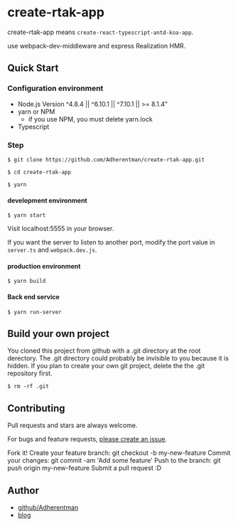 # create-rtak-app

create-rtak-app means `create-react-typescript-antd-koa-app`.

use webpack-dev-middleware and express Realization HMR.

## Quick Start

### Configuration environment

* Node.js Version ^4.8.4 || ^6.10.1 || ^7.10.1 || >= 8.1.4"
* yarn or NPM
  * if you use NPM, you must delete yarn.lock
* Typescript

### Step

`$ git clone https://github.com/Adherentman/create-rtak-app.git`

`$ cd create-rtak-app`

`$ yarn`

#### development environment

`$ yarn start`

Visit localhost:5555 in your browser.

If you want the server to listen to another port, modify the port value in `server.ts` and `webpack.dev.js`.

#### production environment

`$ yarn build`

#### Back end service

`$ yarn run-server`

## Build your own project
You cloned this project from github with a .git directory at the root derectory. The .git directory could probably be invisible to you because it is hidden. If you plan to create your own git project, delete the the .git repository first.

`$ rm -rf .git`

## Contributing

Pull requests and stars are always welcome.

For bugs and feature requests, [please create an issue](https://github.com/Adherentman/parcel-typescript-react-example/issues).

Fork it!
Create your feature branch: git checkout -b my-new-feature
Commit your changes: git commit -am 'Add some feature'
Push to the branch: git push origin my-new-feature
Submit a pull request :D

## Author

* [github/Adherentman](https://github.com/Adherentman)
* [blog](http://xuzihao.fun)